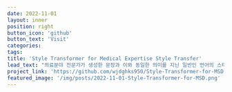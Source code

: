 ```yaml
---
date: 2022-11-01
layout: inner
position: right
button_icon: 'github'
button_text: 'Visit'
categories:
tags:
title: 'Style Transformer for Medical Expertise Style Transfer'
lead_text: "의료분야 전문가가 생성한 문장과 이와 동일한 의미를 지닌 일반인 언어의 스타일을 추출하여, 문장 간의 스타일 변환을 수행 (전문가 -> 일반인 , 일반인 -> 전문가)"
project_link: 'https://github.com/wjdghks950/Style-Transformer-for-MSD'
featured_image: '/img/posts/2022-11-01-Style-Transformer-for-MSD.png'
---
```

